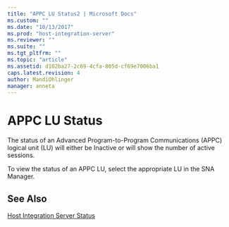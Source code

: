 ```yaml
---
title: "APPC LU Status2 | Microsoft Docs"
ms.custom: ""
ms.date: "10/13/2017"
ms.prod: "host-integration-server"
ms.reviewer: ""
ms.suite: ""
ms.tgt_pltfrm: ""
ms.topic: "article"
ms.assetid: d102ba27-2c69-4cfa-805d-cf69e7006ba1
caps.latest.revision: 4
author: MandiOhlinger
manager: anneta
---
```

# APPC LU Status
The status of an Advanced Program-to-Program Communications (APPC) logical unit (LU) will either be Inactive or will show the number of active sessions.  
  
 To view the status of an APPC LU, select the appropriate LU in the SNA Manager.  
  
## See Also  
 [Host Integration Server Status](../core/host-integration-server-status.md)